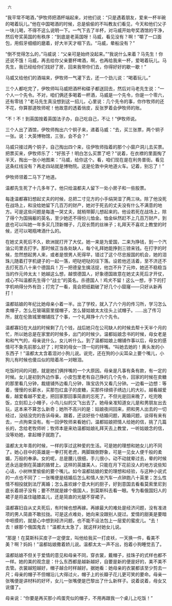      六 

   “我平常不喝酒，”伊牧师把酒杯端起来，对他们说：“只是遇着朋友，爱来一杯半碗的喝着玩儿。”他在中国喝酒的时候，总是偷偷的不叫教友们看见，今天和他们父子一块儿喝，不得不这么说明一下。一气下去了半杯，对马威开始夸奖酒馆的干净，然后夸奖英国的有秩序：“到底是老英国呀！马威，看见没有？啊！”嚼了一口面包，用假牙细细的磨着，好大半天才咽下去。“马威，晕船没有？” 

   “倒不觉得怎么的，”马威说：“父亲可是始终没起来。”“我说什么来着？马先生！你还说不饿！马威，再去给你父亲要杯啤酒，啊，也再给我来一杯，爱喝着玩儿。马先生，我已经给你们找好了房，回来我带你们去，你得好好的歇一歇！” 

   马威又给他们的酒端来，伊牧师一气灌下去，还一个劲儿说：“喝着玩儿。” 

   三个人都吃完了，伊牧师叫马威把酒杯和碟子都送回去，然后对马老先生说：“一个人一个先令。不对，咱们俩还多喝着一杯酒，马威是一个先令，你是一个零六，还有零钱？”老马先生真没想到这一招儿，心里说：几个先令的事，你作牧师的还不花，你算那道牧师呢！他故意的透着俏皮，反张罗着会伊牧师的账。 

   “不！不！到英国按着英国法子办，自己吃自己，不让！”伊牧师说。 

   三个人出了酒馆，伊牧师掏出六个铜子来，递着马威：“去，买三张票，两个铜子一张。说：大英博物馆，三张，会不会？” 

   马威只接过两个铜子，自己掏出四个来，往伊牧师指着的那个小窗户洞儿去买票。把票买来，伊牧师乐了：“好孩子！明白怎么买票了吧？”说着，在衣襟的里面掏了半天，掏出一张小地图来：“马威，给你这个。看，咱们现在是在利务普街。看见这条红线没有？再走四站就是博物院。这是伦敦中央地道火车。记着，别忘了！” 

   伊牧师领着二马下了地道。 

   温都先生死了十几多年了。他只给温都夫人留下一处小房子和一些股票。 

   每逢温都寡妇想起丈夫的时候，总把二寸见方的小手绢哭湿了两三块。除了他没死在战场上，和没给她留下几百万的财产，她对于死去的丈夫没有什么不满意的地方。可是这些问题是每逢一哭丈夫，就梢带脚儿想起来的。他设若死在战场上，除了得个为国捐躯的英名，至少她还不得份儿恤金。恤金纵然赶不上几百万财产，到底也可以叫她一年多买几顶新帽子，几双长筒的丝袜子；礼拜天不喜欢上教堂的时候，还可以喝瓶啤酒什么的。 

   在她丈夫死后不久，欧洲就打开了大仗。她一来是为爱国，二来为挣钱，到一个汽油公司里去打字。那时候正当各处缺人，每个礼拜她能挣到三镑来钱。在打字的时候，忽然想起男人来，或者是恨男人死得早，错过了这个尽忠报国的机会，她的泪珠儿随着打字机键子的一起一落，吧哒吧哒的往下落。设若他还活着，至不济还不去打死百八十来个德国兵！万一把德皇生擒活捉，他岂不升了元帅，她还不稳稳当当的作元帅太太！她越这么想，越恨德国人，好象德国故意在她丈夫死后才开仗，成心不叫温都先生得个“战士”的英名。杀德国人！鸡犬不留！这么一想，手下的打字机响得分外有劲；打完了一看，竟会把纸戳破了好几个小窟窿——只好从新再打！ 

   温都姑娘的年纪比她母亲小着一半。出了学校，就入了六个月的传习所，学习怎么卖帽子，怎么在玻璃窗里摆帽子，怎么替姑娘太太往头上试帽子。……出了传习所，就在伦敦城里帽铺找了个事，一个礼拜挣十六个先令。 

   温都寡妇在大战的时候剩了几个钱，战后她只在公司缺人的时候去帮十天半个月的忙，所以她总是在家里的时候多，出门的时候少。温都姑娘念书的时候，母女老是和和气气的，母亲说什么，女儿听什么。到了温都姑娘上帽铺作事以后，母女的感情可不象先前那么好了；时常的母女一顶一句的拌嘴。“叫她去她的！黄头发的小东西子！”温都太太含着泪对小狗儿说。说完，还在狗的小尖耳朵上要个嘴儿，小狗儿有时候也傻瓜似的陪着吊一对眼泪。 

   吃饭时间的问题，就是她们俩拌嘴的一个大原因。母亲是凡事有条有款，有一定的时候。女儿是初到外边作事，小皮包里老有自己挣的几个先令，回家的时候在卖糖的那里看几分钟，裁缝铺外边看几分钟，珠宝店外又看几分钟。一边看一边想：等着，慢慢的长薪水，买那包红盒子的皮糖，买那件绿绸子绣边儿的大衫。越看越爱看，越爱看越不爱走，把回家那回事简直的忘死了。不但光是回来晚了，吃完晚饭，立刻扣上小帽子，小鸟儿似的又飞出去了。她母亲准知道女儿是和男朋友出去玩，这本来不算怎么新奇；她所不高兴的是：姑娘夜间回来，把和男人出去的一切经过，没结没完的告诉母亲。跟着，还谈好些个结婚问题，离婚问题，谈得有来有去，一点拘束没有。有一回伊牧师来看她们，温都姑娘把情人给她的信，挑了几篇长的，念给老牧师听；牧师本是来劝温都姑娘礼拜天去上教堂，一听姑娘念的信，没等劝她，拿起帽子就跑了。 

   温都太太年青的时候，一样的享过这种爱的生活。可是她的理想和她女儿的不同了。她心目中的英雄是一拳打死老虎，两脚踹倒野象，可是一见女人便千般的柔媚，万般的奉承。女的呢，总是腰儿很细，手儿很小，动不动就晕过去，晕的时候还永远是倒在英雄的胳臂上。这样的英雄美人，只能在月下花前没人的地方说些知心话，小树林里偷偷的要个嘴儿。如今温都姑娘的爱的理想和经验，与这种小说式的一点也不同了：一张嘴便是结婚后怎么和情人坐汽车一点钟跑八十英里；怎么性情不相投就到法厅离婚；怎么喜欢嫁个意大利的厨子，好到意国去看看莫索里尼到底长着胡子没有；要不然就是嫁个俄国人，到莫斯科去看一眼。专为看俄国妇人的裙子是将盖住磕膝盖儿，还是简直的光腿不穿裙子。 

   温都寡妇自从丈夫死后，有时候也想再嫁。再嫁最大的难处是经济问题，没有准进项的男人简直不敢拉拢。可是这点难处，她向来没跟别人提过。爱情的甜美是要暗中咂摸的，就是心中想到经济问题，也不能不设法包上一层爱的蜜皮儿。“去！去！嫁那个俄国鬼去！”温都太太急了，就这样对她女儿说。 

   “那是！在莫斯科买皮子一定便宜，叫他给我买一打皮袄，一天换一件，看美不美？啊？妈妈！”温都姑娘撒着娇儿说。温都太太一声不出，抱着小狗睡觉去了。 

   温都姑娘不但关于爱情的意见和母亲不同，穿衣裳，戴帽子，挂珠子的式样也都不一样。她的美的观念是：什么东西都是越新越好，自要是新的便是好的，美不美不去管。衣裳越短越好，帽子越合时样越好。据她看：她母亲的衣裳都该至少剪去一尺；母亲的帽子不但帽沿儿大得过火，帽子上的长瓣子花儿更可笑的要命。母亲一张嘴便是讲材料的好坏，女儿一张嘴便是巴黎出了什么新样子。说着说着，母女又说僵了。 

   母亲说：“你要是再买那小鸡蛋壳似的帽子，不用再跟我一个桌儿上吃饭！” 

